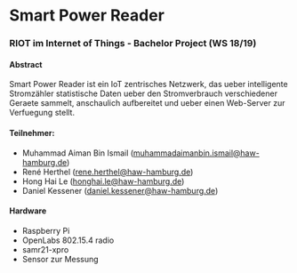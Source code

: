 # Smart Power Reader
### RIOT im Internet of Things - Bachelor Project (WS 18/19)

#### Abstract
Smart Power Reader ist ein IoT zentrisches Netzwerk, das ueber intelligente Stromzähler
statistische Daten ueber den Stromverbrauch verschiedener Geraete sammelt, anschaulich aufbereitet
und ueber einen Web-Server zur Verfuegung stellt.

#### Teilnehmer:
* Muhammad Aiman Bin Ismail ([muhammadaimanbin.ismail@haw-hamburg.de](mailto:muhammadaimanbin.ismail@haw-hamburg.de))
* René Herthel ([rene.herthel@haw-hamburg.de](mailto:rene.herthel@haw-hamburg.de))
* Hong Hai Le ([honghai.le@haw-hamburg.de](mailto:honghai.le@haw-hamburg.de))
* Daniel Kessener ([daniel.kessener@haw-hamburg.de](mailto:daniel.kessener@haw-hamburg.de))

#### Hardware

- Raspberry Pi
- OpenLabs 802.15.4 radio
- samr21-xpro
- Sensor zur Messung
